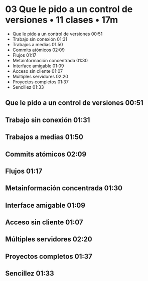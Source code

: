 # 03 Que le pido a un control de versiones • 11 clases • 17m

* Que le pido a un control de versiones 00:51
* Trabajo sin conexión 01:31
* Trabajos a medias 01:50
* Commits atómicos 02:09
* Flujos 01:17
* Metainformación concentrada 01:30
* Interface amigable 01:09
* Acceso sin cliente 01:07
* Múltiples servidores 02:20
* Proyectos completos 01:37
* Sencillez 01:33

## Que le pido a un control de versiones 00:51
## Trabajo sin conexión 01:31
## Trabajos a medias 01:50
## Commits atómicos 02:09
## Flujos 01:17
## Metainformación concentrada 01:30
## Interface amigable 01:09
## Acceso sin cliente 01:07
## Múltiples servidores 02:20
## Proyectos completos 01:37
## Sencillez 01:33
